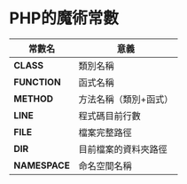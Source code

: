 # PHP的魔術常數
| 常數名        | 意義             |
|-----------------------|------------------|
| __CLASS__	| 類別名稱|
| __FUNCTION__	| 函式名稱|
| __METHOD__	| 方法名稱（類別+函式）|
| __LINE__	| 程式碼目前行數|
| __FILE__	| 檔案完整路徑|
| __DIR__	| 目前檔案的資料夾路徑|
| __NAMESPACE__	| 命名空間名稱|
